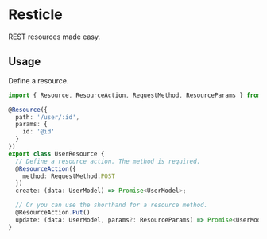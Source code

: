 Resticle
========

REST resources made easy.

Usage
-----

Define a resource.

```typescript
import { Resource, ResourceAction, RequestMethod, ResourceParams } from '@resticle/core';

@Resource({
  path: '/user/:id',
  params: {
    id: '@id'
  }
})
export class UserResource {
  // Define a resource action. The method is required.
  @ResourceAction({
    method: RequestMethod.POST
  })
  create: (data: UserModel) => Promise<UserModel>;

  // Or you can use the shorthand for a resource method.
  @ResourceAction.Put()
  update: (data: UserModel, params?: ResourceParams) => Promise<UserModel>;
}
```